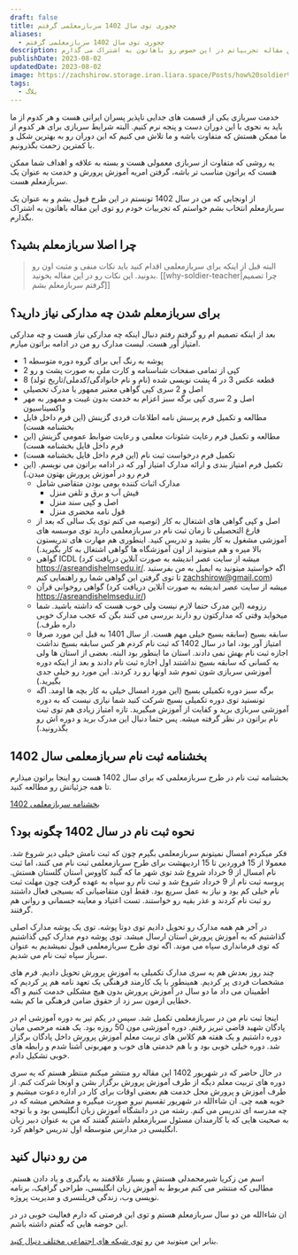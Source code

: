```yaml
---
draft: false
title: چجوری توی سال 1402 سربازمعلمی گرفتم
aliases:
  - چجوری توی سال 1402 سربازمعلمی گرفتم
description: به عنوان کسی که در طرح سربازمعلمی 1402 ثبت نام کرده و قبول شده، توی این مقاله تجربیاتم در این خصوص رو باهاتون به اشتراک می گذارم.
publishDate: 2023-08-02
updatedDate: 2023-08-02
image: https://zachshirow.storage.iran.liara.space/Posts/how%20soldier%20teacher.jpg
tags:
  - بلاگ
---
```


خدمت سربازی یکی از قسمت های جدایی ناپذیر پسران ایرانی هست و هر کدوم از ما باید به نحوی با این دوران دست و پنجه نرم کنیم. البته شرایط سربازی برای هر کدوم از ما ممکن هستش که متفاوت باشه و ما تلاش می کنیم که این دوران رو به بهترین شکل و با کمترین زحمت بگذرونیم. 

یه روشی که متفاوت از سربازی معمولی هست و بسته به علاقه و اهداف شما ممکن هست که براتون مناسب تر باشه، گرفتن امریه آموزش پرورش و خدمت به عنوان یک سربازمعلم هست. 

از اونجایی که من در سال 1402 تونستم در این طرح قبول بشم و به عنوان یک سربازمعلم انتخاب بشم خواستم که تجربیات خودم رو توی این مقاله باهاتون به اشتراک بگذارم. 

## چرا اصلا سربازمعلم بشید؟ 

> البته قبل از اینکه برای سربازمعلمی اقدام کنید باید نکات منفی و مثبت اون رو بدونید. این نکات رو در این مقاله بخونید. 
> [[why-soldier-teacher|چرا تصمیم گرفتم سربازمعلم بشم]]

## برای سربازمعلم شدن چه مدارکی نیاز دارید؟

بعد از اینکه تصمیم ام رو گرفتم رفتم دنبال اینکه چه مدارکی نیاز هست و چه مدارکی امتیاز آور هست. لیست مدارک رو من در ادامه براتون میارم. 

- 1 پوشه به رنگ آبی برای گروه دوره متوسطه
- 2 کپی از تمامی صفحات شناسنامه و کارت ملی به صورت پشت و رو
- 8 قطعه عکس 3 در 4 پشت نویسی شده (نام و نام خانوادگی/کدملی/تاریخ تولد)
- اصل و 2 سری کپی گواهی معتبر ممهور یا مدرک تحصیلی
- اصل و 2 سری کپی برگه سبز اعزام به خدمت بدون غیبت و ممهور به مهر واکسیناسیون
- مطالعه و تکمیل فرم پرسش نامه اطلاعات فردی گزینش (این فرم داخل فایل بخشنامه هست)
- مطالعه و تکمیل فرم رعایت شئونات معلمی و رعایت ضوابط عمومی گزینش (این فرم داخل فایل بخشنامه هست)
- تکمیل فرم درخواست ثبت نام (این فرم داخل فایل بخشنامه هست)
- تکمیل فرم امتیاز بندی و ارائه مدارک امتیاز آور که در ادامه براتون می نویسم. (این فرم رو در آموزش پرورش بهتون میدن.)
	- مدارک اثبات کننده بومی بودن متقاضی شامل 
		- فیش آب و برق و تلفن منزل
		- اصل و کپی سند منزل
		- قول نامه محضری منزل
	- اصل و کپی گواهی های اشتغال به کار (توصیه می کنم توی یک سالی که بعد از فارغ التحصیلی تا زمان ثبت نام در سربازمعلمی دارید توی موسسه های آموزشی مشغول به کار بشید و تدریس کنید. اینطوری هم مهارت های تدریستون بالا میره و هم میتونید از اون آموزشگاه ها گواهی اشتغال به کار بگیرید.)
	- گواهی ICDL (میشه از سایت عصر اندیشه به صورت آنلاین دریافت کرد https://asreandishelmsedu.ir/. اگه خواستید میتونید یه ایمیل به من بفرستید تا توی گرفتن این گواهی شما رو راهنمایی کنم zachshirow@gmail.com)
	- گواهی روخوانی قرآن (میشه از سایت عصر اندیشه به صورت آنلاین دریافت کرد https://asreandishelmsedu.ir/)
	- رزومه (این مدرک حتما لازم نیست ولی خوب هست که داشته باشید. شما میخواید وقتی که مدارکتون رو دارند بررسی می کنند بگن که عجب مدارک خوبی داره طرف.)
	- سابقه بسیج (سابقه بسیج خیلی مهم هست. از سال 1401 به قبل این مورد صرفا امتیاز آور بود، اما در سال 1402 که ثبت نام کردم هر کس سابقه بسیج نداشت اجازه ثبت نام بهش نمی دادند. استان ما اینطور بود البته. بعضی از استان ها ولی به کسانی که سابقه بسیج نداشتند اول اجازه ثبت نام دادند و بعد از اینکه دوره آموزشی سربازی شون تموم شد اونها رو رد کردند. این مورد رو خیلی جدی بگیرید.)
	- برگه سبز دوره تکمیلی بسیج (این مورد امسال خیلی به کار بچه ها اومد. اگه تونستید توی دوره تکمیلی بسیج شرکت کنید شما نیازی نیست که به دوره آموزشی سربازی برید و کفایت از آموزش میگیرید. تازه امتیاز زیادی هم توی ثبت نام براتون در نظر گرفته میشه. پس حتما دنبال این مدرک برید و دوره اش رو بگذرونید.)

## بخشنامه ثبت نام سربازمعلمی سال 1402

بخشنامه ثبت نام در طرح سربازمعلمی که برای سال 1402 هست رو اینجا براتون میذارم تا همه جزئیاتش رو مطالعه کنید. 

[بخشنامه سربازمعلمی 1402](https://zachshirow.storage.iran.liara.space/Freebies/%D8%A8%D8%AE%D8%B4%D9%86%D8%A7%D9%85%D9%87%20%20%D8%B3%D8%B1%D8%A8%D8%A7%D8%B2%20%D9%85%D8%B9%D9%84%D9%85.pdf)

## نحوه ثبت نام در سال 1402 چگونه بود؟ 

فکر میکردم امسال نمیتونم سربازمعلمی بگیرم چون که ثبت نامش خیلی دیر شروع شد. معمولا از 15 فروردین تا 15 اردیبهشت برای طرح سربازمعلمی ثبت نام می کنند، اما ثبت نام امسال از 9 خرداد شروع شد توی شهر ما که گنبد کاووس استان گلستان هستش. پروسه ثبت نام از 9 خرداد شروع شد و ثبت نام رو سپاه به عهده گرفت چون مهلت ثبت نام خیلی کم بود و نیاز به عمل سریع بود. فقط اون متقاضیانی که بسیجی فعال داشتند رو ثبت نام کردند و عذر بقیه رو خواستند. تست اعتیاد و معاینه جسمانی و روانی هم گرفتند. 

در آخر هم همه مدارک رو تحویل دادیم توی دوتا پوشه. توی یک پوشه مدارک اصلی گذاشتیم که به آموزش پرورش استان ارسال میشد. توی پوشه دوم مدارک کپی گذاشتیم که توی فرمانداری سپاه می موند. اگه توی طرح سربازمعلمی قبول نمیشدیم به عنوان سرباز سپاه ثبت نام می شدیم. 

چند روز بعدش هم یه سری مدارک تکمیلی به آموزش پرورش تحویل دادیم. فرم های مشخصات فردی پر کردیم. همینطور با یک کارمند فرهنگی یک تعهد نامه هم پر کردیم که اطمینان می داد ما دو سال در آموزش پرورش بدون هیچ مشکلی خدمت کنیم و اگه خطایی ازمون سر زد از حقوق ضامن فرهنگی ما کم بشه. 

اینجا ثبت نام من در سربازمعلمی تکمیل شد. سپس در یکم تیر به دوره آموزشی ام در پادگان شهید قاضی تبریز رفتم. دوره آموزشی مون 50 روزه بود. یک هفته مرخصی میان دوره داشتیم و یک هفته هم کلاس های تربیت معلم آموزش پرورش داخل پادگان برگزار شد. دوره خیلی خوبی بود و با هم خدمتی های خوب و مهربونی آشنا شدم و رابطه های خوبی تشکیل دادم. 

در حال حاضر که در شهریور 1402 این مقاله رو منتشر میکنم منتظر هستم که یه سری دوره های تربیت معلم دیگه از طرف آموزش پرورش برگزار بشن و اونجا شرکت کنم. از طرف آموزش و پرورش محل خدمت هم بعضی اوقات برای کار در اداره دعوت میشیم و خوبه همه چی. ان شاءالله در شهریور تقسیم نیرو صورت میگیره و مشخص میشه که در چه مدرسه ای تدریس می کنم. رشته من در دانشگاه آموزش زبان انگلیسی بود و با توجه به صحبت هایی که با کارمندان مسئول سربازمعلم داشتم گفتند که من به عنوان دبیر زبان انگلیسی در مدارس متوسطه اول تدریس خواهم کرد. 

## من رو دنبال کنید

اسم من زکریا شیرمحمدلی هستش و بسیار علاقمند به یادگیری و یاد دادن هستم. مطالبی که منتشر می کنم مربوط به آموزش زبان انگلیسی، طراحی گرافیک، برنامه نویسی وب، زندگی فریلنسری و مدیریت پروژه. 

ان شاءالله من دو سال سربازمعلم هستم و توی این فرصتی که دارم فعالیت خوبی در در این حوضه هایی که گفتم داشته باشم. 

بنابر این میتونید من رو [توی شبکه های اجتماعی مختلف دنبال کنید](/).

